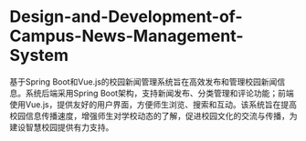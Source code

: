 # Design-and-Development-of-Campus-News-Management-System
基于Spring Boot和Vue.js的校园新闻管理系统旨在高效发布和管理校园新闻信息。系统后端采用Spring Boot架构，支持新闻发布、分类管理和评论功能；前端使用Vue.js，提供友好的用户界面，方便师生浏览、搜索和互动。该系统旨在提高校园信息传播速度，增强师生对学校动态的了解，促进校园文化的交流与传播，为建设智慧校园提供有力支持。
